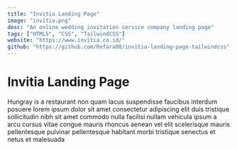 ```yaml
---
title: "Invitia Landing Page"
image: "invitia.png"
desc: "An online wedding invitation service company landing page"
tags: ["HTML5", "CSS", "TailwindCSS"]
website: "https://www.invitia.co.id/"
github: "https://github.com/Refara08/invitia-landing-page-tailwindcss"
---
```


# Invitia Landing Page

Hungray is a restaurant non quam lacus suspendisse faucibus interdum posuere lorem ipsum dolor sit amet consectetur adipiscing elit duis tristique sollicitudin nibh sit amet commodo nulla facilisi nullam vehicula ipsum a arcu cursus vitae congue mauris rhoncus aenean vel elit scelerisque mauris pellentesque pulvinar pellentesque habitant morbi tristique senectus et netus et malesuada
